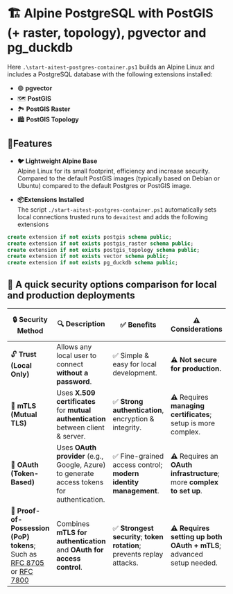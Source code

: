 # 🏗️ Alpine PostgreSQL with PostGIS (+ raster, topology), pgvector and pg_duckdb

Here `.\start-aitest-postgres-container.ps1` builds an Alpine Linux and includes a PostgreSQL database with the following extensions installed:

- 🟢 **pgvector**
- 🗺️ **PostGIS**
- 🏞️ **PostGIS Raster**
- 🏙️ **PostGIS Topology**

## 🚀Features

- **🐦 Lightweight Alpine Base**  
  Alpine Linux for its small footprint, efficiency and increase security. Compared to the default PostGIS images (typically based on Debian or Ubuntu) compared to the default Postgres or PostGIS image.

- **📦Extensions Installed**  
  The script `./start-aitest-postgres-container.ps1` automatically sets local connections trusted runs to `devaitest` and adds the following extensions
  
```sql
create extension if not exists postgis schema public;
create extension if not exists postgis_raster schema public;
create extension if not exists postgis_topology schema public;
create extension if not exists vector schema public;
create extension if not exists pg_duckdb schema public;
```

## 🔐 A quick security options comparison for local and production deployments

| 🔒 **Security Method**    | 🔍 **Description**                                                                          | ✅ **Benefits**                                                          | ⚠️ **Considerations**                                                                | 🔒 **Security Level**  |
|--------------------------|----------------------------------------------------------------------------------------------|-------------------------------------------------------------------------|--------------------------------------------------------------------------------------|------------------------|
| 🔓 **Trust (Local Only)** | Allows any local user to connect **without a password**.                                    | ✅ Simple & easy for local development.                                 | ⚠️ **Not secure for production.**                                                     | 🔒                     |
| 🔑 **mTLS (Mutual TLS)**  | Uses **X.509 certificates** for **mutual authentication** between client & server.          | ✅ **Strong authentication**, encryption & integrity.                   | ⚠️ Requires **managing certificates**; setup is more complex.                         | 🔒🔒                   |
| 🔑 **OAuth (Token-Based)**| Uses **OAuth provider** (e.g., Google, Azure) to generate access tokens for authentication. | ✅ Fine-grained access control; **modern identity management**.         | ⚠️ Requires an **OAuth infrastructure**; more **complex to set up**.                  | 🔒🔒🔒                 |
| 🔑 **Proof-of-Possession (PoP) tokens**; Such as [RFC 8705](https://datatracker.ietf.org/doc/html/rfc8705) or [RFC 7800](https://datatracker.ietf.org/doc/html/rfc7800)       | Combines **mTLS for authentication** and **OAuth for access control**.                      | ✅ **Strongest security**; **token rotation**; prevents replay attacks. | ⚠️ **Requires setting up both OAuth + mTLS**; advanced setup needed.                  | 🔒🔒🔒🔒               |
